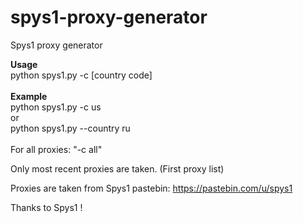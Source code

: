 # spys1-proxy-generator
Spys1 proxy generator

<b>Usage</b>
<br>
python spys1.py -c [country code]
<br>
<br>
<b>Example</b>
<br>
python spys1.py -c us <br>
or <br>
python spys1.py --country ru
<br>
<br>
For all proxies: "-c all"


Only most recent proxies are taken. (First proxy list)


Proxies are taken from Spys1 pastebin: https://pastebin.com/u/spys1

Thanks to Spys1 ! 
